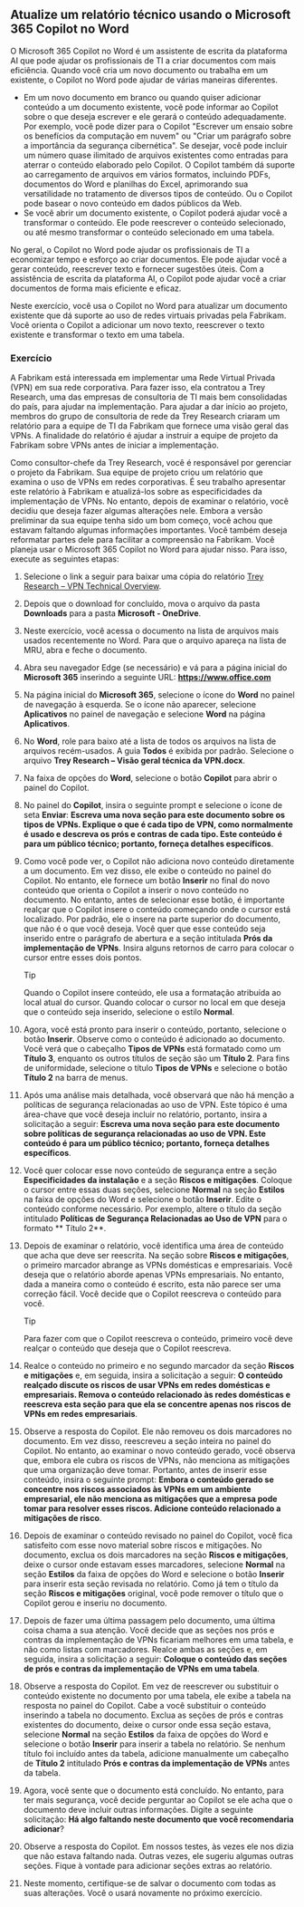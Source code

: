 
Atualize um relatório técnico usando o Microsoft 365 Copilot no Word
---
O Microsoft 365 Copilot no Word é um assistente de escrita da plataforma AI que pode ajudar os profissionais de TI a criar documentos com mais eficiência. Quando você cria um novo documento ou trabalha em um existente, o Copilot no Word pode ajudar de várias maneiras diferentes.

- Em um novo documento em branco ou quando quiser adicionar conteúdo a um documento existente, você pode informar ao Copilot sobre o que deseja escrever e ele gerará o conteúdo adequadamente. Por exemplo, você pode dizer para o Copilot "Escrever um ensaio sobre os benefícios da computação em nuvem" ou "Criar um parágrafo sobre a importância da segurança cibernética". Se desejar, você pode incluir um número quase ilimitado de arquivos existentes como entradas para aterrar o conteúdo elaborado pelo Copilot. O Copilot também dá suporte ao carregamento de arquivos em vários formatos, incluindo PDFs, documentos do Word e planilhas do Excel, aprimorando sua versatilidade no tratamento de diversos tipos de conteúdo. Ou o Copilot pode basear o novo conteúdo em dados públicos da Web.
- Se você abrir um documento existente, o Copilot poderá ajudar você a transformar o conteúdo. Ele pode reescrever o conteúdo selecionado, ou até mesmo transformar o conteúdo selecionado em uma tabela.

No geral, o Copilot no Word pode ajudar os profissionais de TI a economizar tempo e esforço ao criar documentos. Ele pode ajudar você a gerar conteúdo, reescrever texto e fornecer sugestões úteis. Com a assistência de escrita da plataforma AI, o Copilot pode ajudar você a criar documentos de forma mais eficiente e eficaz.

Neste exercício, você usa o Copilot no Word para atualizar um documento existente que dá suporte ao uso de redes virtuais privadas pela Fabrikam. Você orienta o Copilot a adicionar um novo texto, reescrever o texto existente e transformar o texto em uma tabela.

### Exercício

A Fabrikam está interessada em implementar uma Rede Virtual Privada (VPN) em sua rede corporativa. Para fazer isso, ela contratou a Trey Research, uma das empresas de consultoria de TI mais bem consolidadas do país, para ajudar na implementação. Para ajudar a dar início ao projeto, membros do grupo de consultoria de rede da Trey Research criaram um relatório para a equipe de TI da Fabrikam que fornece uma visão geral das VPNs. A finalidade do relatório é ajudar a instruir a equipe de projeto da Fabrikam sobre VPNs antes de iniciar a implementação.

Como consultor-chefe da Trey Research, você é responsável por gerenciar o projeto da Fabrikam. Sua equipe de projeto criou um relatório que examina o uso de VPNs em redes corporativas. É seu trabalho apresentar este relatório à Fabrikam e atualizá-los sobre as especificidades da implementação de VPNs. No entanto, depois de examinar o relatório, você decidiu que deseja fazer algumas alterações nele. Embora a versão preliminar da sua equipe tenha sido um bom começo, você achou que estavam faltando algumas informações importantes. Você também deseja reformatar partes dele para facilitar a compreensão na Fabrikam. Você planeja usar o Microsoft 365 Copilot no Word para ajudar nisso. Para isso, execute as seguintes etapas:

1. Selecione o link a seguir para baixar uma cópia do relatório [Trey Research – VPN Technical Overview](https://go.microsoft.com/fwlink/?linkid=2269129).
1. Depois que o download for concluído, mova o arquivo da pasta **Downloads** para a pasta **Microsoft - OneDrive**.
1. Neste exercício, você acessa o documento na lista de arquivos mais usados recentemente no Word. Para que o arquivo apareça na lista de MRU, abra e feche o documento. 
1. Abra seu navegador Edge (se necessário) e vá para a página inicial do **Microsoft 365** inserindo a seguinte URL: **https://www.office.com**  
1. Na página inicial do **Microsoft 365**, selecione o ícone do **Word** no painel de navegação à esquerda. Se o ícone não aparecer, selecione **Aplicativos** no painel de navegação e selecione **Word** na página **Aplicativos**.
1. No **Word**, role para baixo até a lista de todos os arquivos na lista de arquivos recém-usados. A guia **Todos** é exibida por padrão. Selecione o arquivo **Trey Research – Visão geral técnica da VPN.docx**.
1. Na faixa de opções do **Word**, selecione o botão **Copilot** para abrir o painel do Copilot.
1. No painel do **Copilot**, insira o seguinte prompt e selecione o ícone de seta **Enviar**: **Escreva uma nova seção para este documento sobre os tipos de VPNs. Explique o que é cada tipo de VPN, como normalmente é usado e descreva os prós e contras de cada tipo. Este conteúdo é para um público técnico; portanto, forneça detalhes específicos**.
1. Como você pode ver, o Copilot não adiciona novo conteúdo diretamente a um documento. Em vez disso, ele exibe o conteúdo no painel do Copilot. No entanto, ele fornece um botão **Inserir** no final do novo conteúdo que orienta o Copilot a inserir o novo conteúdo no documento. No entanto, antes de selecionar esse botão, é importante realçar que o Copilot insere o conteúdo começando onde o cursor está localizado. Por padrão, ele o insere na parte superior do documento, que não é o que você deseja. Você quer que esse conteúdo seja inserido entre o parágrafo de abertura e a seção intitulada **Prós da implementação de VPNs**. Insira alguns retornos de carro para colocar o cursor entre esses dois pontos. 

    > [!TIP]
    > Quando o Copilot insere conteúdo, ele usa a formatação atribuída ao local atual do cursor. Quando colocar o cursor no local em que deseja que o conteúdo seja inserido, selecione o estilo **Normal**.  

1. Agora, você está pronto para inserir o conteúdo, portanto, selecione o botão **Inserir**. Observe como o conteúdo é adicionado ao documento. Você verá que o cabeçalho **Tipos de VPNs** está formatado como um **Título 3**, enquanto os outros títulos de seção são um **Título 2**. Para fins de uniformidade, selecione o título **Tipos de VPNs** e selecione o botão **Título 2** na barra de menus. 
1. Após uma análise mais detalhada, você observará que não há menção a políticas de segurança relacionadas ao uso de VPN. Este tópico é uma área-chave que você deseja incluir no relatório, portanto, insira a solicitação a seguir: **Escreva uma nova seção para este documento sobre políticas de segurança relacionadas ao uso de VPN. Este conteúdo é para um público técnico; portanto, forneça detalhes específicos**.
1. Você quer colocar esse novo conteúdo de segurança entre a seção **Especificidades da instalação** e a seção **Riscos e mitigações**. Coloque o cursor entre essas duas seções, selecione **Normal** na seção **Estilos** na faixa de opções do Word e selecione o botão **Inserir**. Edite o conteúdo conforme necessário. Por exemplo, altere o título da seção intitulado **Políticas de Segurança Relacionadas ao Uso de VPN** para o formato ** Título 2**.
1. Depois de examinar o relatório, você identifica uma área de conteúdo que acha que deve ser reescrita. Na seção sobre **Riscos e mitigações**, o primeiro marcador abrange as VPNs domésticas e empresariais. Você deseja que o relatório aborde apenas VPNs empresariais. No entanto, dada a maneira como o conteúdo é escrito, esta não parece ser uma correção fácil. Você decide que o Copilot reescreva o conteúdo para você.

    > [!TIP]
    >  Para fazer com que o Copilot reescreva o conteúdo, primeiro você deve realçar o conteúdo que deseja que o Copilot reescreva.

1. Realce o conteúdo no primeiro e no segundo marcador da seção **Riscos e mitigações** e, em seguida, insira a solicitação a seguir: **O conteúdo realçado discute os riscos de usar VPNs em redes domésticas e empresariais. Remova o conteúdo relacionado às redes domésticas e reescreva esta seção para que ela se concentre apenas nos riscos de VPNs em redes empresariais**.
1. Observe a resposta do Copilot. Ele não removeu os dois marcadores no documento. Em vez disso, reescreveu a seção inteira no painel do Copilot. No entanto, ao examinar o novo conteúdo gerado, você observa que, embora ele cubra os riscos de VPNs, não menciona as mitigações que uma organização deve tomar. Portanto, antes de inserir esse conteúdo, insira o seguinte prompt: **Embora o conteúdo gerado se concentre nos riscos associados às VPNs em um ambiente empresarial, ele não menciona as mitigações que a empresa pode tomar para resolver esses riscos. Adicione conteúdo relacionado a mitigações de risco**. 
1. Depois de examinar o conteúdo revisado no painel do Copilot, você fica satisfeito com esse novo material sobre riscos e mitigações. No documento, exclua os dois marcadores na seção **Riscos e mitigações**, deixe o cursor onde estavam esses marcadores, selecione **Normal** na seção **Estilos** da faixa de opções do Word e selecione o botão **Inserir** para inserir esta seção revisada no relatório. Como já tem o título da seção **Riscos e mitigações** original, você pode remover o título que o Copilot gerou e inseriu no documento. 
1. Depois de fazer uma última passagem pelo documento, uma última coisa chama a sua atenção. Você decide que as seções nos prós e contras da implementação de VPNs ficariam melhores em uma tabela, e não como listas com marcadores. Realce ambas as seções e, em seguida, insira a solicitação a seguir: **Coloque o conteúdo das seções de prós e contras da implementação de VPNs em uma tabela**.
1. Observe a resposta do Copilot. Em vez de reescrever ou substituir o conteúdo existente no documento por uma tabela, ele exibe a tabela na resposta no painel do Copilot. Cabe a você substituir o conteúdo inserindo a tabela no documento. Exclua as seções de prós e contras existentes do documento, deixe o cursor onde essa seção estava, selecione **Normal** na seção **Estilos** da faixa de opções do Word e selecione o botão **Inserir** para inserir a tabela no relatório. Se nenhum título foi incluído antes da tabela, adicione manualmente um cabeçalho de **Título 2** intitulado **Prós e contras da implementação de VPNs** antes da tabela. 
1. Agora, você sente que o documento está concluído. No entanto, para ter mais segurança, você decide perguntar ao Copilot se ele acha que o documento deve incluir outras informações. Digite a seguinte solicitação: **Há algo faltando neste documento que você recomendaria adicionar**?
1. Observe a resposta do Copilot. Em nossos testes, às vezes ele nos dizia que não estava faltando nada. Outras vezes, ele sugeriu algumas outras seções. Fique à vontade para adicionar seções extras ao relatório. 
1. Neste momento, certifique-se de salvar o documento com todas as suas alterações. Você o usará novamente no próximo exercício.
